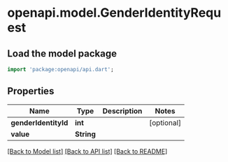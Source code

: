 # openapi.model.GenderIdentityRequest

## Load the model package
```dart
import 'package:openapi/api.dart';
```

## Properties
Name | Type | Description | Notes
------------ | ------------- | ------------- | -------------
**genderIdentityId** | **int** |  | [optional] 
**value** | **String** |  | 

[[Back to Model list]](../README.md#documentation-for-models) [[Back to API list]](../README.md#documentation-for-api-endpoints) [[Back to README]](../README.md)


